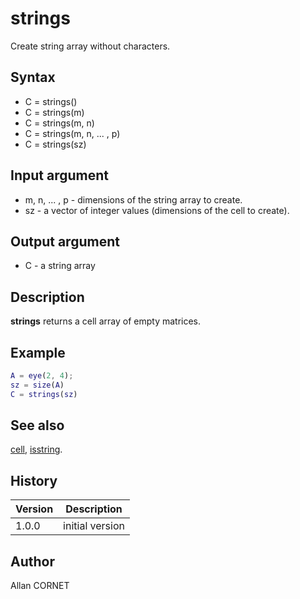 

# strings

Create string array without characters.

## Syntax

- C = strings()
- C = strings(m)
- C = strings(m, n)
- C = strings(m, n, ... , p)
- C = strings(sz)

## Input argument

 - m, n, ... , p - dimensions of the string array to create.
 - sz - a vector of integer values (dimensions of the cell to create).

## Output argument

 - C - a string array

## Description


  <p><b>strings</b> returns a cell array of empty matrices.</p>


## Example

```matlab
A = eye(2, 4);
sz = size(A)
C = strings(sz)
```

## See also

[cell](../data_structures/cell.md), [isstring](../types/isstring.md).
## History

|Version|Description|
|------|------|
|1.0.0|initial version|


## Author

Allan CORNET



